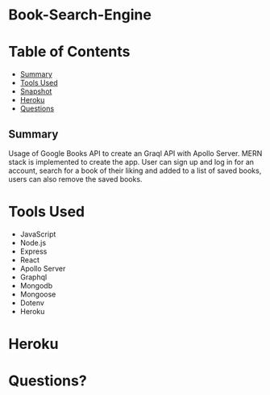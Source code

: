 # Book-Search-Engine

# Table of Contents 
* [Summary](#Summary)
* [Tools Used](#Tools)
* [Snapshot](#Snapshot)
* [Heroku](#Heroku)
* [Questions](#questions)




## Summary

Usage of Google Books API to create an Graql API with Apollo Server. MERN stack is implemented to create the app. User can sign up and log in for an account, search for a book of their liking and added to a list of saved books, users can also remove the saved books.


# Tools Used

* JavaScript
* Node.js
* Express
* React
* Apollo Server
* Graphql
* Mongodb
* Mongoose
* Dotenv
* Heroku

# Heroku




# Questions?